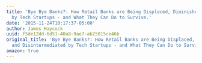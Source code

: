 ```yaml
---
title: 'Bye Bye Banks?: How Retail Banks are Being Displaced, Diminished and Disintermediated
  by Tech Startups - and What They Can Do to Survive.'
date: '2015-11-24T10:17:37-05:00'
author: James Haycock
uuid: f5de12dd-6d51-40a8-9ae7-ab25015ce46b
original_title: 'Bye Bye Banks?: How Retail Banks are Being Displaced, Diminished
  and Disintermediated by Tech Startups - and What They Can Do to Survive.'
amazon: true
---
```


